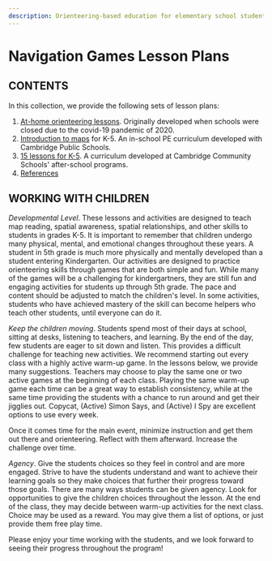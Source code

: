 ```yaml
---
description: Orienteering-based education for elementary school students
---
```


# Navigation Games Lesson Plans

## CONTENTS

In this collection, we provide the following sets of lesson plans:

1. [At-home orienteering lessons](at-home-orienteering-lessons/at-home-intro.md). Originally developed when schools were closed due to the covid-19 pandemic of 2020.
2. [Introduction to maps](intro-maps/introduction.md) for K-5. An in-school PE curriculum developed with Cambridge Public Schools.
3. [15 lessons for K-5](15-lessons-for-k-5/introduction.md). A curriculum developed at Cambridge Community Schools' after-school programs.
4. [References](references.md)

## WORKING WITH CHILDREN

_Developmental Level_. These lessons and activities are designed to teach map reading, spatial awareness, spatial relationships, and other skills to students in grades K-5. It is important to remember that children undergo many physical, mental, and emotional changes throughout these years. A student in 5th grade is much more physically and mentally developed than a student entering Kindergarten. Our activities are designed to practice orienteering skills through games that are both simple and fun. While many of the games will be a challenging for kindergartners, they are still fun and engaging activities for students up through 5th grade. The pace and content should be adjusted to match the children's level. In some activities, students who have achieved mastery of the skill can become helpers who teach other students, until everyone can do it.

_Keep the children moving_. Students spend most of their days at school, sitting at desks, listening to teachers, and learning. By the end of the day, few students are eager to sit down and listen. This provides a difficult challenge for teaching new activities. We recommend starting out every class with a highly active warm-up game. In the lessons below, we provide many suggestions. Teachers may choose to play the same one or two active games at the beginning of each class. Playing the same warm-up game each time can be a great way to establish consistency, while at the same time providing the students with a chance to run around and get their jigglies out. Copycat, (Active) Simon Says, and (Active) I Spy are excellent options to use every week.

Once it comes time for the main event, minimize instruction and get them out there and orienteering. Reflect with them afterward. Increase the challenge over time.&#x20;

_Agency_. Give the students choices so they feel in control and are more engaged. Strive to have the students understand and want to achieve their learning goals so they make choices that further their progress toward those goals. There are many ways students can be given agency. Look for opportunities to give the children choices throughout the lesson. At the end of the class, they may decide between warm-up activities for the next class. Choice may be used as a reward. You may give them a list of options, or just provide them free play time.

Please enjoy your time working with the students, and we look forward to seeing their progress throughout the program!
